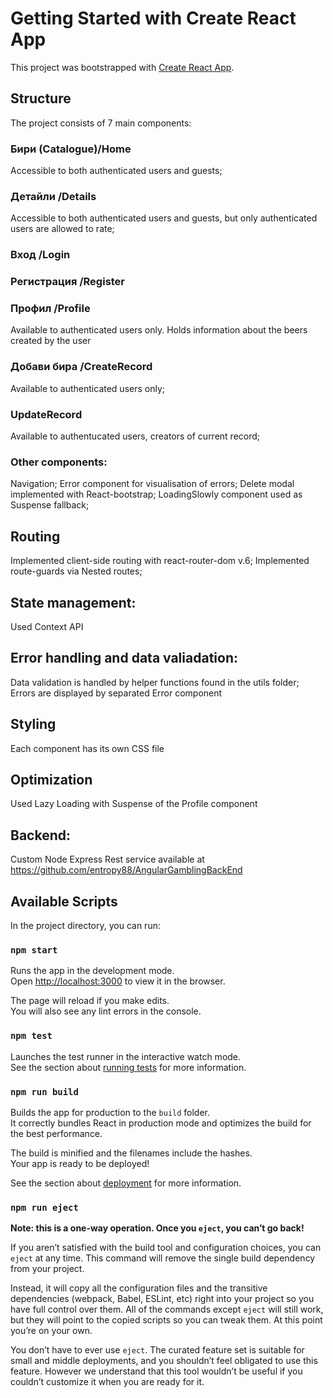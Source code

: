 # Getting Started with Create React App

This project was bootstrapped with [Create React App](https://github.com/facebook/create-react-app).

## Structure
The project consists of 7 main components:
### Бири (Catalogue)/Home
Accessible to both authenticated users and guests;
### Детайли /Details
Accessible to both authenticated users and guests, but only authenticated users are allowed to rate;
### Вход /Login
### Регистрация /Register
### Профил /Profile
Available to authenticated users only. Holds information about the beers created by the user
### Добави бира /CreateRecord
Available to authenticated users only;
### UpdateRecord
Available to authentucated users, creators of current record;
### Other components:
Navigation;
Error component for visualisation of errors;
Delete modal implemented with React-bootstrap;
LoadingSlowly component used as Suspense fallback;

## Routing
Implemented client-side routing with react-router-dom v.6;
Implemented route-guards via Nested routes;

## State management:
Used Context API

## Error handling and data valiadation:
Data validation is handled by helper functions found in the utils folder;
Errors are displayed by separated Error component

## Styling
Each component has its own CSS file

## Optimization
Used Lazy Loading with Suspense of the Profile component


## Backend:
Custom Node Express Rest service available at https://github.com/entropy88/AngularGamblingBackEnd

## Available Scripts

In the project directory, you can run:

### `npm start`

Runs the app in the development mode.\
Open [http://localhost:3000](http://localhost:3000) to view it in the browser.

The page will reload if you make edits.\
You will also see any lint errors in the console.

### `npm test`

Launches the test runner in the interactive watch mode.\
See the section about [running tests](https://facebook.github.io/create-react-app/docs/running-tests) for more information.

### `npm run build`

Builds the app for production to the `build` folder.\
It correctly bundles React in production mode and optimizes the build for the best performance.

The build is minified and the filenames include the hashes.\
Your app is ready to be deployed!

See the section about [deployment](https://facebook.github.io/create-react-app/docs/deployment) for more information.

### `npm run eject`

**Note: this is a one-way operation. Once you `eject`, you can’t go back!**

If you aren’t satisfied with the build tool and configuration choices, you can `eject` at any time. This command will remove the single build dependency from your project.

Instead, it will copy all the configuration files and the transitive dependencies (webpack, Babel, ESLint, etc) right into your project so you have full control over them. All of the commands except `eject` will still work, but they will point to the copied scripts so you can tweak them. At this point you’re on your own.

You don’t have to ever use `eject`. The curated feature set is suitable for small and middle deployments, and you shouldn’t feel obligated to use this feature. However we understand that this tool wouldn’t be useful if you couldn’t customize it when you are ready for it.

